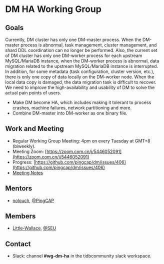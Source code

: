 # DM HA Working Group

## Goals

Currently,  DM cluster has only one DM-master process. When the DM-master process is abnormal, task management, cluster management, and shard DDL coordination can no longer be performed. Also, the current set of DM cluster has only one DM-worker process for each upstream MySQL/MariaDB instance, when the DM-worker process is abnormal, data migration related to the upstream MySQL/MariaDB instance is interrupted. In addition, for some metadata (task configuration, cluster version, etc.), there is only one copy of data locally on the DM-worker node. When the local data copy is damaged, the data migration task is difficult to recover. We need to improve the high-availability and usability of DM to solve the actual pain points of users.

* Make DM become HA, which includes making it tolerant to process crashes, machine failures, network partitioning and more.
* Combine DM-master into DM-worker as one binary file.

## Work and Meeting

* Regular Working Group Meeting: 4pm on every Tuesday at GMT+8 (biweekly).
* Meeting Zoom: [https://zoom.com.cn/j/5446052091](https://zoom.com.cn/j/5446052091)
* Progress: [https://github.com/pingcap/dm/issues/406](https://github.com/pingcap/dm/issues/406)
* [Meeting Notes](https://docs.google.com/document/d/1YgmCs9DOIbz8o3sX85S2TjA1-BW32xsxrm47_K52fYU/edit?usp=sharing)

## Mentors

* [nolouch](https://github.com/nolouch), [@PingCAP](https://github.com/pingcap)

## Members

* [Little-Wallace](https://github.com/Little-Wallace), [@SEU](https://github.com/Little-Wallace)

## Contact

* Slack: channel **#wg-dm-ha** in the tidbcommunity slack workspace.